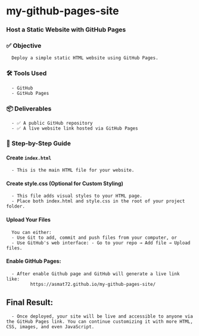 # my-github-pages-site

### Host a Static Website with GitHub Pages
### ✅ Objective
      Deploy a simple static HTML website using GitHub Pages.
### 🛠️ Tools Used
      - GitHub
      - GitHub Pages
### 📦 Deliverables
      - ✅ A public GitHub repository
      - ✅ A live website link hosted via GitHub Pages
### 🚀 Step-by-Step Guide
#### Create `index.html`
      - This is the main HTML file for your website.
#### Create style.css (Optional for Custom Styling)
      - This file adds visual styles to your HTML page.
      - Place both index.html and style.css in the root of your project folder.
#### Upload Your Files
      You can either:
      - Use Git to add, commit and push files from your computer, or
      - Use GitHub's web interface: - Go to your repo → Add file → Upload files.
#### Enable GitHub Pages:
      - After enable Github page and GitHub will generate a live link like:
             https://asmat72.github.io/my-github-pages-site/
## Final Result:
      - Once deployed, your site will be live and accessible to anyone via the GitHub Pages link. You can continue customizing it with more HTML, CSS, images, and even JavaScript.
